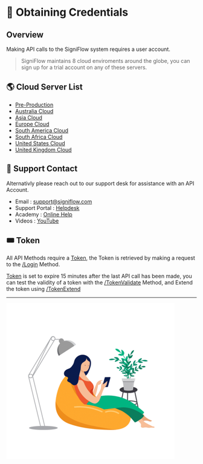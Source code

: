 # 🔑 Obtaining Credentials
## Overview
Making API calls to the SigniFlow system requires a user account.

<!-- theme: info -->

> SigniFlow maintains 8 cloud enviroments around the globe, you can sign up for a trial account on any of these servers.

## 🌎 Cloud Server List

* [Pre-Production](https://preprod.signiflow.com)
* [Australia Cloud](https://au.signiflow.com)
* [Asia Cloud](https://flow.signiflow.asia)
* [Europe Cloud](https://eu.signiflow.com)
* [South America Cloud](https://latam.signiflow.com)
* [South Africa Cloud](https://flow.signflow.co.za)
* [United States Cloud](https://us.signiflow.com)
* [United Kingdom Cloud](https://uk.signiflow.com)

## 🙋 Support Contact

Alternativly please reach out to our support desk for assistance with an API Account.

* Email : [support@signiflow.com](mailto:support@signiflow.com?subject=API%20Assistance)
* Support Portal : [Helpdesk](https://helpdesk.signiflow.com/en/support/home)
* Academy : [Online Help](https://www.signiflow.com/academy/)
* Videos : [YouTube](https://www.youtube.com/c/SigniFlow)

## 🎟️ Token

All API Methods require a [Token](../../reference/SigniFlow-OpenAPI.yaml/components/schemas/TokenField), the Token is retrieved by making a request to the [/Login](../../reference/SigniFlow-OpenAPI.yaml/paths/~1Login/post) Method.

<!-- theme: warning -->

> 
[Token](../../reference/SigniFlow-OpenAPI.yaml/components/schemas/TokenField) is set to expire 15 minutes after the last API call has been made, you can test the validity of a token with the [/TokenValidate](../../reference/SigniFlow-OpenAPI.yaml/paths/~1TokenValidate) Method, and Extend the token using [/TokenExtend](../../reference/SigniFlow-OpenAPI.yaml/paths/~1TokenExtend)

---

![person 1](../assets/images/person-1.png)
